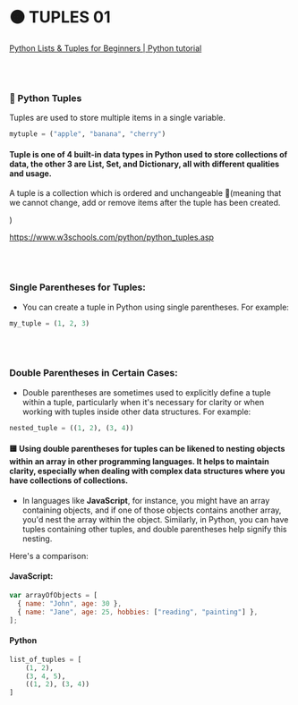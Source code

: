 # 🟠 TUPLES 01

[Python Lists & Tuples for Beginners | Python tutorial](https://youtu.be/KWKWswDfAb0?feature=shared&t=1602)

<br>
<br>

### 🌈 Python Tuples

Tuples are used to store multiple items in a single variable.

```python
mytuple = ("apple", "banana", "cherry")

```

#### Tuple is one of 4 built-in data types in Python used to store collections of data, the other 3 are List, Set, and Dictionary, all with different qualities and usage.

A tuple is a collection which is ordered and unchangeable 🔴(meaning that we cannot change, add or remove items after the tuple has been created.

)

https://www.w3schools.com/python/python_tuples.asp

<br>
<br>

### Single Parentheses for Tuples:

- You can create a tuple in Python using single parentheses. For example:

```python
my_tuple = (1, 2, 3)

```

<br>
<br>

### Double Parentheses in Certain Cases:

- Double parentheses are sometimes used to explicitly define a tuple within a tuple, particularly when it's necessary for clarity or when working with tuples inside other data structures. For example:

```python
nested_tuple = ((1, 2), (3, 4))
```

#### 🟨 Using double parentheses for tuples can be likened to nesting objects within an array in other programming languages. It helps to maintain clarity, especially when dealing with complex data structures where you have collections of collections.

- In languages like **JavaScript**, for instance, you might have an array containing objects, and if one of those objects contains another array, you'd nest the array within the object. Similarly, in Python, you can have tuples containing other tuples, and double parentheses help signify this nesting.

Here's a comparison:

#### JavaScript:

```javascript
var arrayOfObjects = [
  { name: "John", age: 30 },
  { name: "Jane", age: 25, hobbies: ["reading", "painting"] },
];
```

#### Python

```python
list_of_tuples = [
    (1, 2),
    (3, 4, 5),
    ((1, 2), (3, 4))
]

```

